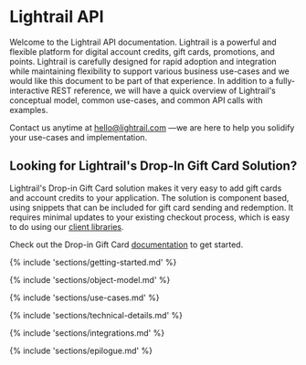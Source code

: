 # Lightrail API

Welcome to the Lightrail API documentation. Lightrail is a powerful and flexible platform for digital account credits, gift cards, promotions, and points. 
Lightrail is carefully designed for rapid adoption and integration while maintaining flexibility to support various business use-cases and we would like this document 
to be part of that experience. In addition to a fully-interactive REST reference, we will have a quick overview of Lightrail's 
conceptual model, common use-cases, and common API calls with examples. 

Contact us anytime at hello@lightrail.com —we are here to help you solidify your use-cases and implementation.

## Looking for Lightrail's Drop-In Gift Card Solution?
Lightrail's Drop-in Gift Card solution makes it very easy to add gift cards and account credits to your application. The solution is component based, using snippets that can be included for gift card sending and redemption. It requires minimal updates to your existing checkout process, which is easy to do using our [client libraries](https://github.com/Giftbit/Lightrail-API-Docs/blob/master/docs/client-libraries.md).

Check out the Drop-in Gift Card [documentation](https://github.com/Giftbit/Lightrail-API-Docs/blob/master/docs/quickstart/drop-in-gift-cards.md#drop-in-gift-cards) to get started. 

{% include 'sections/getting-started.md' %}

{% include 'sections/object-model.md' %}

{% include 'sections/use-cases.md' %}

{% include 'sections/technical-details.md' %}

{% include 'sections/integrations.md' %}

{% include 'sections/epilogue.md' %}
